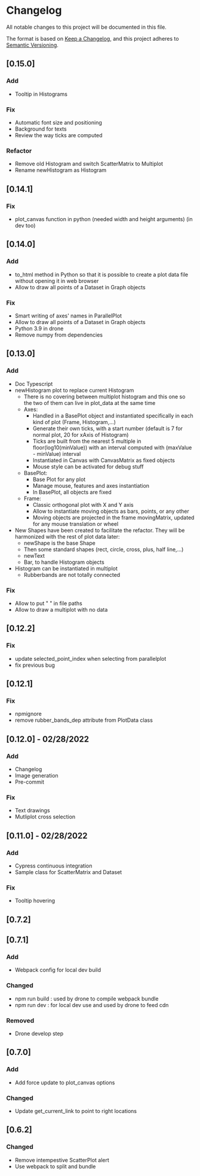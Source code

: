 # Changelog

All notable changes to this project will be documented in this file.

The format is based on [Keep a Changelog](https://keepachangelog.com/en/1.0.0/),
and this project adheres to [Semantic Versioning](https://semver.org/spec/v2.0.0.html).

## [0.15.0]
### Add
- Tooltip in Histograms
### Fix
- Automatic font size and positioning
- Background for texts
- Review the way ticks are computed

### Refactor
- Remove old Histogram and switch ScatterMatrix to Multiplot
- Rename newHistogram as Histogram

## [0.14.1]
### Fix
- plot_canvas function in python (needed width and height arguments) (in dev too)

## [0.14.0]
### Add
- to_html method in Python so that it is possible to create a plot data file without opening it in web browser
- Allow to draw all points of a Dataset in Graph objects

### Fix
- Smart writing of axes' names in ParallelPlot
- Allow to draw all points of a Dataset in Graph objects
- Python 3.9 in drone
- Remove numpy from dependencies

## [0.13.0]
### Add
- Doc Typescript
- newHistogram plot to replace current Histogram
    - There is no covering between multiplot histogram and this one so the two of them can live in plot_data at the same time
    - Axes:
        - Handled in a BasePlot object and instantiated specifically in each kind of plot (Frame, Histogram,...)
        - Generate their own ticks, with a start number (default is 7 for normal plot, 20 for xAxis of Histogram)
        - Ticks are built from the nearest 5 multiple in floor(log10(minValue)) with an interval computed with (maxValue - minValue) interval
        - Instantiated in Canvas with CanvasMatrix as fixed objects
        - Mouse style can be activated for debug stuff
    - BasePlot:
        - Base Plot for any plot
        - Manage mouse, features and axes instantiation
        - In BasePlot, all objects are fixed
    - Frame:
        - Classic orthogonal plot with X and Y axis
        - Allow to instantiate moving objects as bars, points, or any other
        - Moving objects are projected in the frame movingMatrix, updated for any mouse translation or wheel
- New Shapes have been created to facilitate the refactor. They will be harmonized with the rest of plot data later:
    - newShape is the base Shape
    - Then some standard shapes (rect, circle, cross, plus, half line,...)
    - newText
    - Bar, to handle Histogram objects
- Histogram can be instantiated in multiplot
    - Rubberbands are not totally connected

### Fix
- Allow to put " " in file paths
- Allow to draw a multiplot with no data

## [0.12.2]
### Fix
- update selected_point_index when selecting from parallelplot
- fix previous bug

## [0.12.1]
### Fix
- npmignore
- remove rubber_bands_dep attribute from PlotData class

## [0.12.0] - 02/28/2022
### Add
- Changelog
- Image generation
- Pre-commit

### Fix
- Text drawings
- Mutliplot cross selection


## [0.11.0] - 02/28/2022
### Add
- Cypress continuous integration
- Sample class for ScatterMatrix and Dataset

### Fix
- Tooltip hovering


## [0.7.2]

## [0.7.1]
### Add
- Webpack config for local dev build

### Changed
- npm run build : used by drone to compile webpack bundle
- npm run dev : for local dev use and used by drone to feed cdn

### Removed
- Drone develop step

## [0.7.0]
### Add
- Add force update to plot_canvas options

### Changed
- Update get_current_link to point to right locations

## [0.6.2]
### Changed
- Remove intempestive ScatterPlot alert
- Use webpack to split and bundle
